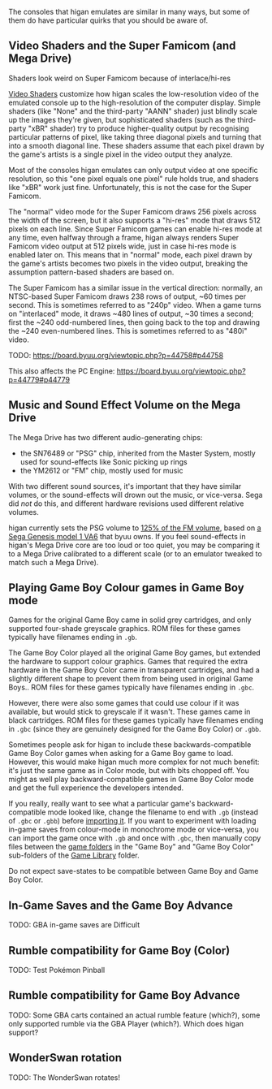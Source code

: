 The consoles that higan emulates
are similar in many ways,
but some of them do have particular quirks
that you should be aware of.

Video Shaders and the Super Famicom (and Mega Drive)
----------------------------------------------------

Shaders look weird on Super Famicom because of interlace/hi-res

[Video Shaders](guides/shaders.md)
customize how higan scales
the low-resolution video of the emulated console
up to the high-resolution of the computer display.
Simple shaders
(like "None"
and the third-party "AANN" shader)
just blindly scale up the images they're given,
but sophisticated shaders
(such as the third-party "xBR" shader)
try to produce higher-quality output
by recognising particular patterns of pixel,
like taking three diagonal pixels
and turning that into a smooth diagonal line.
These shaders assume that
each pixel drawn by the game's artists
is a single pixel in the video output they analyze.

Most of the consoles higan emulates
can only output video at one specific resolution,
so this "one pixel equals one pixel" rule holds true,
and shaders like "xBR" work just fine.
Unfortunately,
this is not the case for the Super Famicom.

The "normal" video mode for the Super Famicom
draws 256 pixels across the width of the screen,
but it also supports a "hi-res" mode
that draws 512 pixels on each line.
Since Super Famicom games can enable hi-res mode at any time,
even halfway through a frame,
higan always renders Super Famicom video output at 512 pixels wide,
just in case hi-res mode is enabled later on.
This means that in "normal" mode,
each pixel drawn by the game's artists
becomes two pixels in the video output,
breaking the assumption pattern-based shaders are based on.

The Super Famicom has a similar issue in the vertical direction:
normally,
an NTSC-based Super Famicom draws 238 rows of output,
~60 times per second.
This is sometimes referred to as "240p" video.
When a game turns on "interlaced" mode,
it draws ~480 lines of output,
~30 times a second;
first the ~240 odd-numbered lines,
then going back to the top and drawing the ~240 even-numbered lines.
This is sometimes referred to as "480i" video.

TODO: https://board.byuu.org/viewtopic.php?p=44758#p44758

This also affects the PC Engine:
https://board.byuu.org/viewtopic.php?p=44779#p44779

Music and Sound Effect Volume on the Mega Drive
-----------------------------------------------

The Mega Drive has two different audio-generating chips:

  - the SN76489 or "PSG" chip,
    inherited from the Master System,
    mostly used for sound-effects
    like Sonic picking up rings
  - the YM2612 or "FM" chip,
    mostly used for music

With two different sound sources,
it's important that they have similar volumes,
or the sound-effects will drown out the music,
or vice-versa.
Sega did *not* do this,
and different hardware revisions
used different relative volumes.

higan currently
sets the PSG volume to [125% of the FM volume][vol],
based on [a Sega Genesis model 1 VA6][va6] that byuu owns.
If you feel sound-effects in higan's Mega Drive core
are too loud or too quiet,
you may be comparing it
to a Mega Drive calibrated to a different scale
(or to an emulator tweaked to match such a Mega Drive).

[vol]: https://board.byuu.org/viewtopic.php?p=42482#p42482
[va6]: https://board.byuu.org/viewtopic.php?p=42195#p42195

Playing Game Boy Colour games in Game Boy mode
----------------------------------------------

Games for the original Game Boy
came in solid grey cartridges,
and only supported four-shade greyscale graphics.
ROM files for these games
typically have filenames ending in `.gb`.

The Game Boy Color played all the original Game Boy games,
but extended the hardware to support colour graphics.
Games that required
the extra hardware in the Game Boy Color
came in transparent cartridges,
and had a slightly different shape
to prevent them from being used in original Game Boys..
ROM files for these games
typically have filenames ending in `.gbc`.

However,
there were also some games
that could use colour if it was available,
but would stick to greyscale if it wasn't.
These games came in black cartridges.
ROM files for these games
typically have filenames ending in `.gbc`
(since they are genuinely designed for the Game Boy Color)
or `.gbb`.

Sometimes people ask
for higan to include these backwards-compatible Game Boy Color games
when asking for a Game Boy game to load.
However,
this would make higan much more complex
for not much benefit:
it's just the same game as in Color mode,
but with bits chopped off.
You might as well play backward-compatible games
in Game Boy Color mode
and get the full experience the developers intended.

If you really, really want to see
what a particular game's backward-compatible mode looked like,
change the filename to end with `.gb`
(instead of `.gbc` or `.gbb`)
before [importing it](guides/import.md).
If you want to experiment
with loading in-game saves from colour-mode in monochrome mode
or vice-versa,
you can import the game once with `.gb`
and once with `.gbc`,
then manually copy files between the
[game folders](concepts/game-folders.md)
in the "Game Boy" and "Game Boy Color" sub-folders
of the [Game Library](concepts/game-library.md) folder.

Do not expect save-states to be compatible between
Game Boy and Game Boy Color.

In-Game Saves and the Game Boy Advance
--------------------------------------

TODO: GBA in-game saves are Difficult

Rumble compatibility for Game Boy (Color)
-----------------------------------------

TODO: Test Pokémon Pinball

Rumble compatibility for Game Boy Advance
-----------------------------------------

TODO:
Some GBA carts contained an actual rumble feature (which?),
some only supported rumble via the GBA Player (which?).
Which does higan support?

WonderSwan rotation
-------------------

TODO: The WonderSwan rotates!

